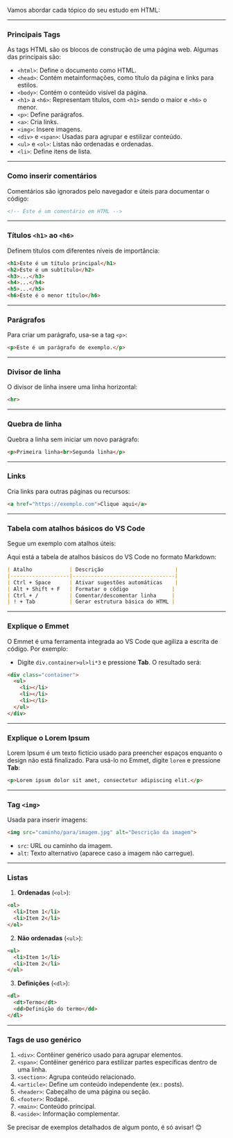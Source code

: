 Vamos abordar cada tópico do seu estudo em HTML:

---

### **Principais Tags**
As tags HTML são os blocos de construção de uma página web. Algumas das principais são:
- `<html>`: Define o documento como HTML.
- `<head>`: Contém metainformações, como título da página e links para estilos.
- `<body>`: Contém o conteúdo visível da página.
- `<h1>` a `<h6>`: Representam títulos, com `<h1>` sendo o maior e `<h6>` o menor.
- `<p>`: Define parágrafos.
- `<a>`: Cria links.
- `<img>`: Insere imagens.
- `<div>` e `<span>`: Usadas para agrupar e estilizar conteúdo.
- `<ul>` e `<ol>`: Listas não ordenadas e ordenadas.
- `<li>`: Define itens de lista.

---

### **Como inserir comentários**
Comentários são ignorados pelo navegador e úteis para documentar o código:
```html
<!-- Este é um comentário em HTML -->
```

---

### **Títulos `<h1>` ao `<h6>`**
Definem títulos com diferentes níveis de importância:
```html
<h1>Este é um título principal</h1>
<h2>Este é um subtítulo</h2>
<h3>...</h3>
<h4>...</h4>
<h5>...</h5>
<h6>Este é o menor título</h6>
```

---

### **Parágrafos**
Para criar um parágrafo, usa-se a tag `<p>`:
```html
<p>Este é um parágrafo de exemplo.</p>
```

---

### **Divisor de linha**
O divisor de linha insere uma linha horizontal:
```html
<hr>
```

---

### **Quebra de linha**
Quebra a linha sem iniciar um novo parágrafo:
```html
<p>Primeira linha<br>Segunda linha</p>
```

---

### **Links**
Cria links para outras páginas ou recursos:
```html
<a href="https://exemplo.com">Clique aqui</a>
```

---

### **Tabela com atalhos básicos do VS Code**
Segue um exemplo com atalhos úteis:

Aqui está a tabela de atalhos básicos do VS Code no formato Markdown:

```markdown
| Atalho            | Descrição                       |
|-------------------|---------------------------------|
| Ctrl + Space      | Ativar sugestões automáticas    |
| Alt + Shift + F   | Formatar o código              |
| Ctrl + /          | Comentar/descomentar linha     |
| ! + Tab           | Gerar estrutura básica do HTML |
```

---

### **Explique o Emmet**
O Emmet é uma ferramenta integrada ao VS Code que agiliza a escrita de código. Por exemplo:
- Digite `div.container>ul>li*3` e pressione **Tab**. O resultado será:
```html
<div class="container">
  <ul>
    <li></li>
    <li></li>
    <li></li>
  </ul>
</div>
```

---

### **Explique o Lorem Ipsum**
Lorem Ipsum é um texto fictício usado para preencher espaços enquanto o design não está finalizado. Para usá-lo no Emmet, digite `lorem` e pressione **Tab**:
```html
<p>Lorem ipsum dolor sit amet, consectetur adipiscing elit.</p>
```

---

### **Tag `<img>`**
Usada para inserir imagens:
```html
<img src="caminho/para/imagem.jpg" alt="Descrição da imagem">
```
- `src`: URL ou caminho da imagem.
- `alt`: Texto alternativo (aparece caso a imagem não carregue).

---

### **Listas**
1. **Ordenadas** (`<ol>`):
```html
<ol>
  <li>Item 1</li>
  <li>Item 2</li>
</ol>
```
2. **Não ordenadas** (`<ul>`):
```html
<ul>
  <li>Item 1</li>
  <li>Item 2</li>
</ul>
```
3. **Definições** (`<dl>`):
```html
<dl>
  <dt>Termo</dt>
  <dd>Definição do termo</dd>
</dl>
```

---

### **Tags de uso genérico**
1. `<div>`: Contêiner genérico usado para agrupar elementos.
2. `<span>`: Contêiner genérico para estilizar partes específicas dentro de uma linha.
3. `<section>`: Agrupa conteúdo relacionado.
4. `<article>`: Define um conteúdo independente (ex.: posts).
5. `<header>`: Cabeçalho de uma página ou seção.
6. `<footer>`: Rodapé.
7. `<main>`: Conteúdo principal.
8. `<aside>`: Informação complementar.

Se precisar de exemplos detalhados de algum ponto, é só avisar! 😊